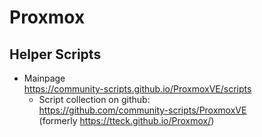 # Proxmox

## Helper Scripts
- Mainpage <br>https://community-scripts.github.io/ProxmoxVE/scripts
  - Script collection on github:<br>
    https://github.com/community-scripts/ProxmoxVE <br>
    (formerly https://tteck.github.io/Proxmox/)